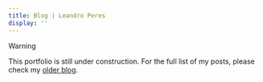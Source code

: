 ```yaml
---
title: Blog | Leandro Peres
display: ''
---
```


<SubNav />

> [!WARNING]
>
> This portfolio is still under construction.
> For the full list of my posts, please check my [older blog](https://blog.peres.dev).

<ListPosts only-date type="post" />
